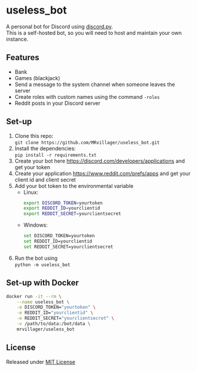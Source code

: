 # useless_bot

A personal bot for Discord using [discord.py](https://github.com/MRvillager/discord.py). \
This is a self-hosted bot, so you will need to host and maintain your own instance.

## Features

- Bank
- Games (blackjack)
- Send a message to the system channel when someone leaves the server
- Create roles with custom names using the command `-roles`
- Reddit posts in your Discord server

## Set-up

1. Clone this repo: \
   `git clone https://github.com/MRvillager/useless_bot.git`
2. Install the dependencies: \
   `pip install -r requirements.txt`
3. Create your bot here https://discord.com/developers/applications and get your token
4. Create your application https://www.reddit.com/prefs/apps and get your client id and client secret
5. Add your bot token to the environmental variable
    - Linux:
        ```bash
        export DISCORD_TOKEN=yourtoken
        export REDDIT_ID=yourclientid
        export REDDIT_SECRET=yourclientsecret
        ```
    - Windows:
        ```bash
        set DISCORD_TOKEN=yourtoken
        set REDDIT_ID=yourclientid
        set REDDIT_SECRET=yourclientsecret
        ```
7. Run the bot using \
   `python -m useless_bot`
   
## Set-up with Docker

```bash
docker run -it --rm \
    --name useless_bot \
    -e DISCORD_TOKEN="yourtoken" \
    -e REDDIT_ID="yourclientid" \
    -e REDDIT_SECRET="yourclientsecret" \
    -v /path/to/data:/bot/data \
    mrvillager/useless_bot
```



## License

Released under [MIT License](LICENSE)
